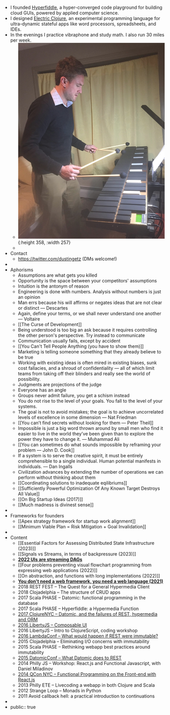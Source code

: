 - I founded [Hyperfiddle](https://www.hyperfiddle.net/), a hyper-converged code playground for building cloud GUIs, powered by applied computer science.
- I designed [Electric Clojure](https://github.com/hyperfiddle/electric), an experimental programming language for ultra-dynamic stateful apps like word processors, spreadsheets, and IDEs.
- In the evenings I practice vibraphone and study math. I also run 30 miles per week.
	- ![2016-vibraphone.jpg](../assets/2016-vibraphone_1677511165637_0.jpg){:height 358, :width 257}
	-
- Contact
	- https://twitter.com/dustingetz (DMs welcome!)
-
- Aphorisms
	- Assumptions are what gets you killed
	- Opportunity is the space between your competitors' assumptions
	- Intuition is the antonym of reason
	- Engineering is done with numbers. Analysis without numbers is just an opinion
	- Man errs because his will affirms or negates ideas that are not clear or distinct — Descartes
	- Again, define your terms, or we shall never understand one another — Voltaire
	- [[The Curse of Development]]
	- Being understood is too big an ask because it requires controlling the other person's perspective. Try instead to communicate
	- Communication usually fails, except by accident
	- [[You Can't Tell People Anything (you have to show them)]]
	- Marketing is telling someone something that they already believe to be true
	- Working with existing ideas is often mired in existing biases, sunk cost fallacies, and a shroud of confidentiality — all of which limit teams from taking off their blinders and really see the world of possibility.
	- Judgments are projections of the judge
	- Everyone has an angle
	- Groups never admit failure, you get a schism instead
	- You do not rise to the level of your goals. You fall to the level of your systems.
	- The goal is not to avoid mistakes; the goal is to achieve uncorrelated levels of excellence in some dimension — Nat Friedman
	- [[You can’t find secrets without looking for them — Peter Theil]]
	- Impossible is just a big word thrown around by small men who find it easier to live in the world they’ve been given than to explore the power they have to change it. — Muhammad Ali
	- [[You can sometimes do what sounds impossible by reframing your problem — John D. Cook]]
	- If a system is to serve the creative spirit, it must be entirely comprehensible to a single individual. Human potential manifests in individuals. — Dan Ingalls
	- Civilization advances by extending the number of operations we can perform without thinking about them
	- [[Coordinating solutions to inadequate eqilibriums]]
	- [[Sufficiently Powerful Optimization Of Any Known Target Destroys All Value]]
	- [[On Big Startup Ideas (2017)]]
	- [[Much madness is divinest sense]]
-
- Frameworks for founders
	- [[Apex strategy framework for startup work alignment]]
	- [[Minimum Viable Plan = Risk Mitigation + Goal Invalidation]]
-
- Content
	- [[Essential Factors for Assessing Distributed State Infrastructure (2023)]]
	- [[Signals vs Streams, in terms of backpressure (2023)]]
	- **[2022 UIs are streaming DAGs](https://hyperfiddle.notion.site/UIs-are-streaming-DAGs-e181461681a8452bb9c7a9f10f507991)**
	- [[Four problems preventing visual flowchart programming from expressing web applications (2022)]]
	- [[On abstraction, and functions with long implementations (2022)]]
	- **[You don't need a web framework, you need a web language (2021)](https://hyperfiddle.notion.site/Reactive-Clojure-You-don-t-need-a-web-framework-you-need-a-web-language-44b5bfa526be4af282863f34fa1cfffc)**
	- 2018 REST FEST – The Quest for a General Hypermedia Client
	- 2018 Clojadelphia – The structure of CRUD apps
	- 2017 Scala PHASE – Datomic: functional programming in the database
	- 2017 Scala PHASE – Hyperfiddle: a Hypermedia Function
	- [2017 ClojureNYC – Datomic, and the failures of REST, hypermedia and ORM](https://s3.amazonaws.com/www.dustingetz.com/Getz+2017+Datomic%2C+ORM%2C+Hypermedia+-+ClojureNYC.pdf)
	- [2016 LibertyJS – Composable UI](https://www.youtube.com/watch?v=6888V9YsObM)
	- 2016 LibertyJS – Intro to ClojureScript, coding workshop
	- [2016 LambdaConf – What would happen if REST were immutable?](https://docs.google.com/document/d/1hb9qB_d9jlDUpgTSBcFELGhKuWVecVzgGCcOeR9UueE/edit#heading=h.up2n5n7x3shf)
	- 2015 Clojadelphia – Eliminating I/O concerns with immutability
	- 2015 Scala PHASE – Rethinking webapp best practices around immutability
	- [2015 DatomicConf – What Datomic does to REST](http://web.archive.org/web/20200810210507/http://www.dustingetz.com/:what-datomic-does-to-rest/)
	- 2014 Philly JS – Workshop: React.js and Functional Javascript, with Daniel Miladinov
	- [2014 QCon NYC – Functional Programming on the Front-end with React.js](https://www.infoq.com/presentations/fp-facebook-react)
	- 2013 Philly ETE – Livecoding a webapp in both Clojure and Scala
	- 2012 Strange Loop – Monads in Python
	- 2011 Avoid callback hell: a practical introduction to continuations
-
- public:: true